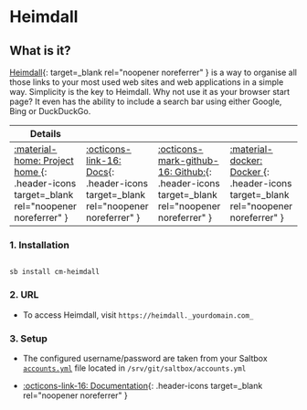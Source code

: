 # Heimdall

## What is it?

[Heimdall](https://heimdall.site/){: target=_blank rel="noopener noreferrer" } is a way to organise all those links to your most used web sites and web applications in a simple way. Simplicity is the key to Heimdall. Why not use it as your browser start page? It even has the ability to include a search bar using either Google, Bing or DuckDuckGo.

| Details     |             |             |             |
|-------------|-------------|-------------|-------------|
| [:material-home: Project home ](https://heimdall.site/){: .header-icons target=_blank rel="noopener noreferrer" } | [:octicons-link-16: Docs](https://github.com/linuxserver/Heimdall-Apps){: .header-icons target=_blank rel="noopener noreferrer" } | [:octicons-mark-github-16: Github:](https://github.com/linuxserver/Heimdall){: .header-icons target=_blank rel="noopener noreferrer" } | [:material-docker: Docker ](https://hub.docker.com/r/linuxserver/heimdall){: .header-icons target=_blank rel="noopener noreferrer" }|

### 1. Installation

``` shell

sb install cm-heimdall

```

### 2. URL

- To access Heimdall, visit `https://heimdall._yourdomain.com_`

### 3. Setup

- The configured username/password are taken from your Saltbox [`accounts.yml`](../../../saltbox/install/install/#configuration) file located in `/srv/git/saltbox/accounts.yml`

- [:octicons-link-16: Documentation](https://github.com/linuxserver/Heimdall-Apps){: .header-icons target=_blank rel="noopener noreferrer" }
